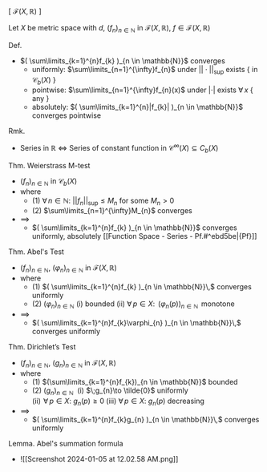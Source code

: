 
\[ $\mathcal{F}(X,\,\mathbb{R})$ ]

Let $X$ be metric space with $d$,  $(f_{n})_{n \in \mathbb{N}}$ in $\mathcal{F}(X,\,\mathbb{R})$,  $f \in\mathcal{F}(X,\,\mathbb{R})$

Def.
- $( \sum\limits_{k=1}^{n}f_{k} )_{n \in \mathbb{N}}$ converges
	- uniformly:   $\sum\limits_{n=1}^{\infty}f_{n}$ under $||\cdot||_{\sup}$ exists  { in $\mathcal{C}_{b}(X)$ }
	- pointwise:   $\sum\limits_{n=1}^{\infty}f_{n}(x)$ under $|\cdot|$ exists  $\forall\,x$  { any }
	- absolutely:  $( \sum\limits_{k=1}^{n}|f_{k}| )_{n \in \mathbb{N}}$ converges pointwise

Rmk.
- Series in $\mathbb{R}$ $\iff$ Series of constant function in $\mathcal{C}^{\infty}(X)\subseteq C_{b}(X)$


Thm. Weierstrass M-test
- $(f_{n})_{n \in \mathbb{N}}$ in $\mathcal{C}_{b}(X)$
- where
	- (1)  $\forall\,n \in \mathbb{N}$:  $||f_{n}||_{\text{sup}}\leq M_{n}$  for some  $M_{n}>0$
	- (2)  $\sum\limits_{n=1}^{\infty}M_{n}$ converges
- $\implies$
	- $( \sum\limits_{k=1}^{n}f_{k} )_{n \in \mathbb{N}}$ converges uniformly, absolutely  [[Function Space - Series - Pf.#^ebd5be|{Pf}]]

Thm. Abel's Test
- $(f_{n})_{n \in \mathbb{N}}$, $(\varphi_{n})_{n \in \mathbb{N}}$ in $\mathcal{F}(X,\,\mathbb{R})$
- where
	- (1)  $( \sum\limits_{k=1}^{n}f_{k} )_{n \in \mathbb{N}}\,$ converges uniformly
	- (2)  $(\varphi_{n})_{n \in \mathbb{N}}$  (i) bounded
	              (ii)  $\forall\,p \in X$: $\,(\varphi_{n}(p))_{n \in \mathbb{N}}\,$ monotone
- $\implies$ 
	- $( \sum\limits_{k=1}^{n}f_{k}\varphi_{n} )_{n \in \mathbb{N}}\,$ converges uniformly

Thm. Dirichlet’s Test
- $(f_{n})_{n \in \mathbb{N}}$, $(g_{n})_{n \in \mathbb{N}}$ in $\mathcal{F}(X,\,\mathbb{R})$
- where
	- (1)  $(\sum\limits_{k=1}^{n}f_{k})_{n \in \mathbb{N}}$  bounded
	- (2)  $(g_{n})_{n \in \mathbb{N}}\;$  (i)   $\;g_{n}\to \tilde{0}$  uniformly  
	                (ii)   $\!\forall\,p \in X$:  $g_{n}(p)\geq 0$
	                (iii)  $\forall\,p \in X$:  $g_{n}(p)$ decreasing
- $\implies$ 
	- $( \sum\limits_{k=1}^{n}f_{k}g_{n} )_{n \in \mathbb{N}}\,$ converges uniformly


Lemma. Abel's summation formula
-  ![[Screenshot 2024-01-05 at 12.02.58 AM.png]]